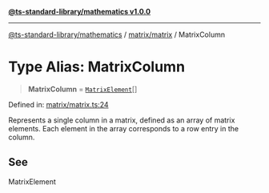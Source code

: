 [**@ts-standard-library/mathematics v1.0.0**](../../../README.md)

***

[@ts-standard-library/mathematics](../../../README.md) / [matrix/matrix](../README.md) / MatrixColumn

# Type Alias: MatrixColumn

> **MatrixColumn** = [`MatrixElement`](MatrixElement.md)[]

Defined in: [matrix/matrix.ts:24](https://github.com/gabaudette/ts-stdlib/blob/ea80ba1db09c741e99f8cb19e94e5a29b81b623b/packages/mathematics/src/matrix/matrix.ts#L24)

Represents a single column in a matrix, defined as an array of matrix elements.
Each element in the array corresponds to a row entry in the column.

## See

MatrixElement
